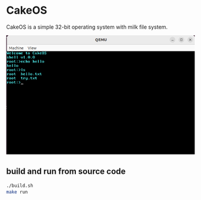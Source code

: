 # CakeOS

CakeOS is a simple 32-bit operating system with milk file system.


![](./screenshot.png)


## build and run from source code
```bash
./build.sh
make run

``` 
